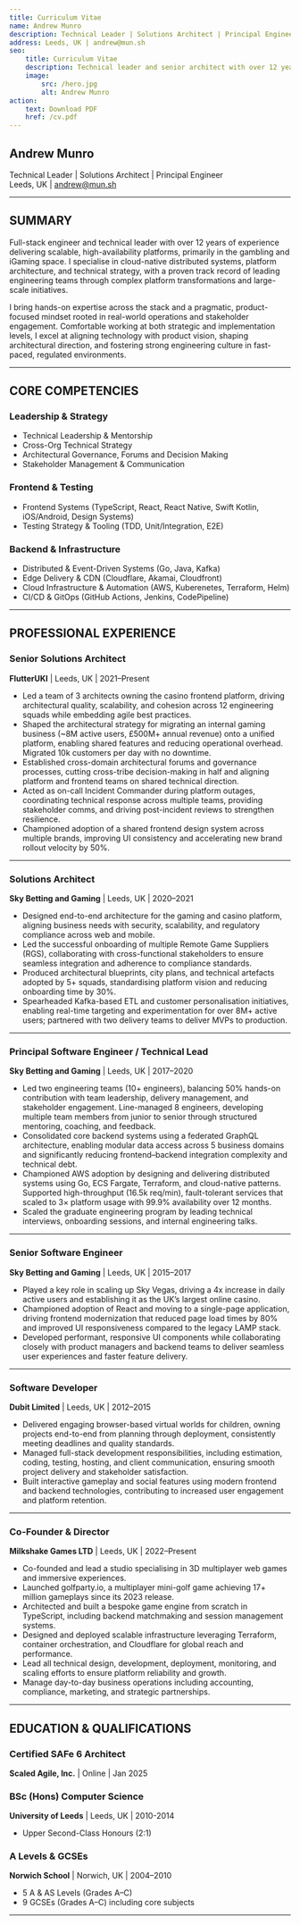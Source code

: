```yaml
---
title: Curriculum Vitae
name: Andrew Munro
description: Technical Leader | Solutions Architect | Principal Engineer
address: Leeds, UK | andrew@mun.sh
seo:
    title: Curriculum Vitae
    description: Technical leader and senior architect with over 12 years of experience spanning software engineering, platform architecture, and technical strategy.
    image:
        src: /hero.jpg
        alt: Andrew Munro
action:
    text: Download PDF
    href: /cv.pdf
---
```


## Andrew Munro

Technical Leader | Solutions Architect | Principal Engineer  
Leeds, UK | andrew@mun.sh

---

## SUMMARY

Full-stack engineer and technical leader with over 12 years of experience delivering scalable, high-availability platforms, primarily in the gambling and iGaming space. I specialise in cloud-native distributed systems, platform architecture, and technical strategy, with a proven track record of leading engineering teams through complex platform transformations and large-scale initiatives.

I bring hands-on expertise across the stack and a pragmatic, product-focused mindset rooted in real-world operations and stakeholder engagement. Comfortable working at both strategic and implementation levels, I excel at aligning technology with product vision, shaping architectural direction, and fostering strong engineering culture in fast-paced, regulated environments.

---

## CORE COMPETENCIES

### Leadership & Strategy

- Technical Leadership & Mentorship
- Cross-Org Technical Strategy
- Architectural Governance, Forums and Decision Making
- Stakeholder Management & Communication

### Frontend & Testing

- Frontend Systems (TypeScript, React, React Native, Swift Kotlin, iOS/Android, Design Systems)
- Testing Strategy & Tooling (TDD, Unit/Integration, E2E)

### Backend & Infrastructure

- Distributed & Event-Driven Systems (Go, Java, Kafka)
- Edge Delivery & CDN (Cloudflare, Akamai, Cloudfront)
- Cloud Infrastructure & Automation (AWS, Kuberenetes, Terraform, Helm)
- CI/CD & GitOps (GitHub Actions, Jenkins, CodePipeline)

---

## PROFESSIONAL EXPERIENCE

### Senior Solutions Architect

**FlutterUKI** | Leeds, UK | 2021–Present

- Led a team of 3 architects owning the casino frontend platform, driving architectural quality, scalability, and cohesion across 12 engineering squads while embedding agile best practices.
- Shaped the architectural strategy for migrating an internal gaming business (~8M active users, £500M+ annual revenue) onto a unified platform, enabling shared features and reducing operational overhead. Migrated 10k customers per day with no downtime.
- Established cross-domain architectural forums and governance processes, cutting cross-tribe decision-making in half and aligning platform and frontend teams on shared technical direction.
- Acted as on-call Incident Commander during platform outages, coordinating technical response across multiple teams, providing stakeholder comms, and driving post-incident reviews to strengthen resilience.
- Championed adoption of a shared frontend design system across multiple brands, improving UI consistency and accelerating new brand rollout velocity by 50%.

---

### Solutions Architect

**Sky Betting and Gaming** | Leeds, UK | 2020–2021

- Designed end-to-end architecture for the gaming and casino platform, aligning business needs with security, scalability, and regulatory compliance across web and mobile.
- Led the successful onboarding of multiple Remote Game Suppliers (RGS), collaborating with cross-functional stakeholders to ensure seamless integration and adherence to compliance standards.
- Produced architectural blueprints, city plans, and technical artefacts adopted by 5+ squads, standardising platform vision and reducing onboarding time by 30%.
- Spearheaded Kafka-based ETL and customer personalisation initiatives, enabling real-time targeting and experimentation for over 8M+ active users; partnered with two delivery teams to deliver MVPs to production.

---

### Principal Software Engineer / Technical Lead

**Sky Betting and Gaming** | Leeds, UK | 2017–2020

- Led two engineering teams (10+ engineers), balancing 50% hands-on contribution with team leadership, delivery management, and stakeholder engagement. Line-managed 8 engineers, developing multiple team members from junior to senior through structured mentoring, coaching, and feedback.
- Consolidated core backend systems using a federated GraphQL architecture, enabling modular data access across 5 business domains and significantly reducing frontend–backend integration complexity and technical debt.
- Championed AWS adoption by designing and delivering distributed systems using Go, ECS Fargate, Terraform, and cloud-native patterns. Supported high-throughput (16.5k req/min), fault-tolerant services that scaled to 3× platform usage with 99.9% availability over 12 months.
- Scaled the graduate engineering program by leading technical interviews, onboarding sessions, and internal engineering talks.

---

### Senior Software Engineer

**Sky Betting and Gaming** | Leeds, UK | 2015–2017

- Played a key role in scaling up Sky Vegas, driving a 4x increase in daily active users and establishing it as the UK’s largest online casino.
- Championed adoption of React and moving to a single-page application, driving frontend modernization that reduced page load times by 80% and improved UI responsiveness compared to the legacy LAMP stack.
- Developed performant, responsive UI components while collaborating closely with product managers and backend teams to deliver seamless user experiences and faster feature delivery.

---

### Software Developer

**Dubit Limited** | Leeds, UK | 2012–2015

- Delivered engaging browser-based virtual worlds for children, owning projects end-to-end from planning through deployment, consistently meeting deadlines and quality standards.
- Managed full-stack development responsibilities, including estimation, coding, testing, hosting, and client communication, ensuring smooth project delivery and stakeholder satisfaction.
- Built interactive gameplay and social features using modern frontend and backend technologies, contributing to increased user engagement and platform retention.

---

### Co-Founder & Director

**Milkshake Games LTD** | Leeds, UK | 2022–Present

- Co-founded and lead a studio specialising in 3D multiplayer web games and immersive experiences.
- Launched golfparty.io, a multiplayer mini-golf game achieving 17+ million gameplays since its 2023 release.
- Architected and built a bespoke game engine from scratch in TypeScript, including backend matchmaking and session management systems.
- Designed and deployed scalable infrastructure leveraging Terraform, container orchestration, and Cloudflare for global reach and performance.
- Lead all technical design, development, deployment, monitoring, and scaling efforts to ensure platform reliability and growth.
- Manage day-to-day business operations including accounting, compliance, marketing, and strategic partnerships.

---

## EDUCATION & QUALIFICATIONS

### Certified SAFe 6 Architect

**Scaled Agile, Inc.** | Online | Jan 2025

### BSc (Hons) Computer Science

**University of Leeds** | Leeds, UK | 2010-2014

- Upper Second-Class Honours (2:1)

### A Levels & GCSEs

**Norwich School** | Norwich, UK | 2004–2010

- 5 A & AS Levels (Grades A–C)
- 9 GCSEs (Grades A–C) including core subjects

---

